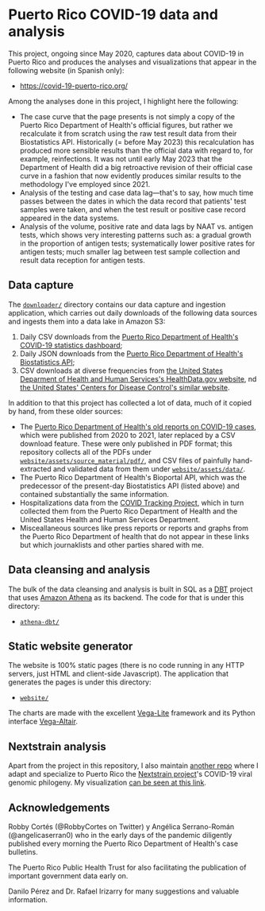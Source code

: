 # Puerto Rico COVID-19 data and analysis

This project, ongoing since May 2020, captures data about COVID-19 in
Puerto Rico and produces the analyses and visualizations that appear
in the following website (in Spanish only):

* https://covid-19-puerto-rico.org/

Among the analyses done in this project, I highlight here the
following:

* The case curve that the page presents is not simply a copy of the
  Puerto Rico Department of Health's official figures, but rather we
  recalculate it from scratch using the raw test result data from
  their Biostatistics API.  Historically (= before May 2023) this
  recalculation has produced more sensible results than the official
  data with regard to, for example, reinfections.  It was not until
  early May 2023 that the Department of Health did a big retroactive
  revision of their official case curve in a fashion that now
  evidently produces similar results to the methodology I've employed
  since 2021.
* Analysis of the testing and case data lag—that's to say, how much
  time passes between the dates in which the data record that
  patients' test samples were taken, and when the test result or
  positive case record appeared in the data systems.
* Analysis of the volume, positive rate and data lags by NAAT
  vs. antigen tests, which shows very interesting patterns such as: a
  gradual growth in the proportion of antigen tests; systematically
  lower positive rates for antigen tests; much smaller lag between
  test sample collection and result data reception for antigen tests.


## Data capture

The [`downloader/`](downloader/) directory contains our data capture
and ingestion application, which carries out daily downloads of the
following data sources and ingests them into a data lake in Amazon S3:

1. Daily CSV downloads from the
   [Puerto Rico Department of Health's COVID-19 statistics dashboard](https://www.salud.pr.gov/estadisticas_v2);
2. Daily JSON downloads from the
   [Puerto Rico Department of Health's Biostatistics API](https://biostatistics.salud.pr.gov);
3. CSV downloads at diverse frequencies from
[the United States Deparment of Health and Human Services's HealthData.gov website](https://healthdata.gov/),
nd
[the United States' Centers for Disease Control's similar website](https://data.cdc.gov/).

In addition to that this project has collected a lot of data, much of
it copied by hand, from these older sources:

* The
  [Puerto Rico Department of Health's old reports on COVID-19 cases](http://www.salud.pr.gov/Estadisticas-Registros-y-Publicaciones/Pages/COVID-19.aspx),
  which were published from 2020 to 2021, later replaced by a CSV
  download feature.  These were only published in PDF format; this
  repository collects all of the PDFs under
  [`website/assets/source_material/pdf/`](website/assets/source_material/pdf/),
  and CSV files of painfully hand-extracted and validated data from
  them under [`website/assets/data/`](website/assets/data/).
* The Puerto Rico Department of  Health's Bioportal API, which was the
  predecessor of the present-day  Biostatistics API (listed above) and
  contained substantially the same information.
* Hospitalizations data from the
  [COVID Tracking Project](https://covidtracking.com/), which in turn
  collected them from the Puerto Rico Department of Health and the
  United States Health and Human Services Department.
* Misceallaneous sources like press reports or reports and graphs from
  the Puerto Rico Department of health that do not appear in these
  links but which journaklists and other parties shared with me.


## Data cleansing and analysis

The bulk of the data cleansing and analysis is built in SQL as a
[DBT](https://www.getdbt.com/) project that uses
[Amazon Athena](https://aws.amazon.com/athena/) as its backend.  The
code for that is under this directory:

* [`athena-dbt/`](athena-dbt/)


## Static website generator

The website is 100% static pages (there is no code running in any
HTTP servers, just HTML and client-side Javascript).  The application
that generates the pages is under this directory:

* [`website/`](website/)

The charts are made with the excellent
[Vega-Lite](https://vega.github.io/vega-lite/) framework and its
Python interface [Vega-Altair](https://altair-viz.github.io/).


## Nextstrain analysis

Apart from the project in this repository, I also maintain
[another repo](https://github.com/sacundim/covid-19-puerto-rico-nextstrain)
where I adapt and specialize to Puerto Rico the
[Nextstrain project](https://nextstrain.org/)'s COVID-19 viral genomic
philogeny.  My visualization [can be seen at this link](https://nextstrain.org/fetch/covid-19-puerto-rico.org/auspice/ncov_puerto-rico.json?f_division=Puerto%20Rico).


## Acknowledgements

Robby Cortés (@RobbyCortes on Twitter) y Angélica Serrano-Román
(@angelicaserran0) who in the early days of the pandemic diligently
published every morning the Puerto Rico Department of Health's case
bulletins.

The Puerto Rico Public Health Trust for also facilitating the
publication of important government data early on.

Danilo Pérez and Dr. Rafael Irizarry for many suggestions and valuable
information.

